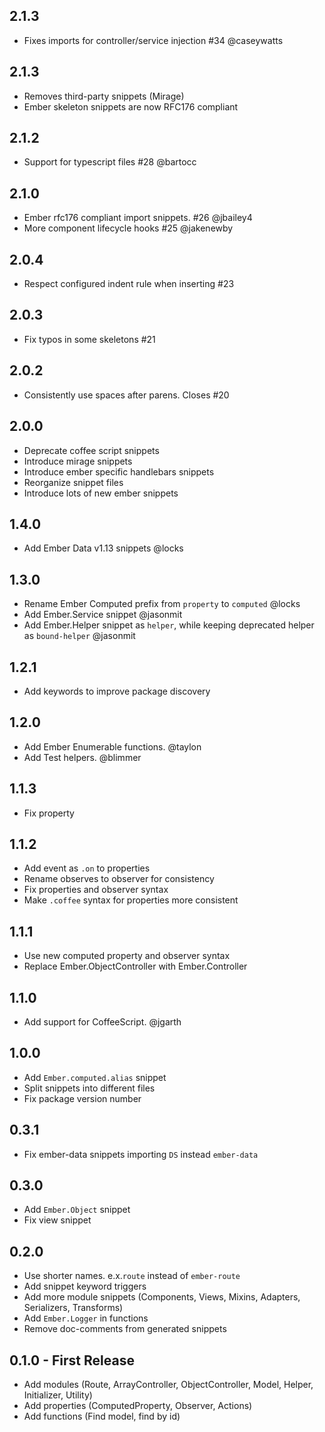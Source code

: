 ## 2.1.3
* Fixes imports for controller/service injection #34 @caseywatts

## 2.1.3
* Removes third-party snippets (Mirage)
* Ember skeleton snippets are now RFC176 compliant

## 2.1.2
* Support for typescript files #28 @bartocc

## 2.1.0
* Ember rfc176 compliant import snippets. #26 @jbailey4
* More component lifecycle hooks #25 @jakenewby

## 2.0.4
* Respect configured indent rule when inserting #23

## 2.0.3
* Fix typos in some skeletons #21

## 2.0.2
* Consistently use spaces after parens. Closes #20

## 2.0.0
* Deprecate coffee script snippets
* Introduce mirage snippets
* Introduce ember specific handlebars snippets
* Reorganize snippet files
* Introduce lots of new ember snippets

## 1.4.0
* Add Ember Data v1.13 snippets @locks

## 1.3.0
* Rename Ember Computed prefix from `property` to `computed` @locks
* Add Ember.Service snippet @jasonmit
* Add Ember.Helper snippet as `helper`, while keeping deprecated helper as `bound-helper` @jasonmit

## 1.2.1
* Add keywords to improve package discovery

## 1.2.0
* Add Ember Enumerable functions. @taylon
* Add Test helpers. @blimmer

## 1.1.3
* Fix property

## 1.1.2
* Add event as `.on` to properties
* Rename observes to observer for consistency
* Fix properties and observer syntax
* Make `.coffee` syntax for properties more consistent

## 1.1.1
* Use new computed property and observer syntax
* Replace Ember.ObjectController with Ember.Controller

## 1.1.0
* Add support for CoffeeScript. @jgarth

## 1.0.0
* Add `Ember.computed.alias` snippet
* Split snippets into different files
* Fix package version number

## 0.3.1
* Fix ember-data snippets importing `DS` instead `ember-data`

## 0.3.0
* Add `Ember.Object` snippet
* Fix view snippet

## 0.2.0
* Use shorter names. e.x.`route` instead of `ember-route`
* Add snippet keyword triggers
* Add more module snippets (Components, Views, Mixins, Adapters, Serializers, Transforms)
* Add `Ember.Logger` in functions
* Remove doc-comments from generated snippets

## 0.1.0 - First Release
* Add modules (Route, ArrayController, ObjectController, Model,
Helper, Initializer, Utility)
* Add properties (ComputedProperty, Observer, Actions)
* Add functions (Find model, find by id)
